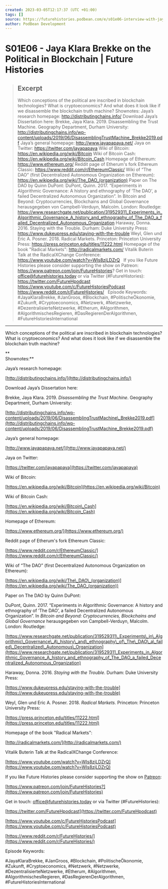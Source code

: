 ```yaml
---
created: 2023-03-05T12:17:37 (UTC +01:00)
tags: []
source: https://futurehistories.podbean.com/e/s01e06-interview-with-jaya-klara-brekke/
author: PodBean Development
---
```


# S01E06 - Jaya Klara Brekke on the Political in Blockchain | Future Histories

> ## Excerpt
> Which conceptions of the political are inscribed in blockchain technologies? What is cryptoeconomics? And what does it look like if we disassemble the blockchain truth machine?
Shownotes:
Jaya’s research homepage:
http://distributingchains.info/
Download Jaya’s Dissertation here:
Brekke, Jaya Klara. 2019. Disassembling the Trust Machine. Geography Department, Durham University:
http://distributingchains.info/wp-content/uploads/2019/06/DisassemblingTrustMachine_Brekke2019.pdf
Jaya’s general homepage:
http://www.jayapapaya.net/
Jaya on Twitter:
https://twitter.com/jayapapaya
Wiki of Bitcoin:
https://en.wikipedia.org/wiki/Bitcoin
Wiki of Bitcoin Cash:
https://en.wikipedia.org/wiki/Bitcoin_Cash
Homepage of Ethereum:
https://www.ethereum.org/
Reddit page of Etherum's fork Ethereum Classic:
https://www.reddit.com/r/EthereumClassic/
Wiki of “The DAO” (first Decentralized Autonomous Organization on Ethereum):
https://en.wikipedia.org/wiki/The_DAO_(organization)
Paper on The DAO by Quinn DuPont:
DuPont, Quinn. 2017. “Experiments in Algorithmic Governance: A history and ethnography of ‘The DAO’, a failed Decentralized Autonomous Organization”. In Bitcoin and Beyond: Cryptocurrencies, Blockchains and Global Governance herausgegeben von Campbell-Verduyn, Malcolm. London: Routledge:
https://www.researchgate.net/publication/319529311_Experiments_in_Algorithmic_Governance_A_history_and_ethnography_of_The_DAO_a_failed_Decentralized_Autonomous_Organization
Haraway, Donna. 2016. Staying with the Trouble. Durham: Duke University Press:
https://www.dukeupress.edu/staying-with-the-trouble
Weyl, Glen und Eric A. Posner. 2018. Radical Markets. Princeton: Princeton University Press:
https://press.princeton.edu/titles/11222.html
Homepage of the book "Radical Markets":
http://radicalmarkets.com/
Vitalik Buterin Talk at the RadicalXChange Conference:
https://www.youtube.com/watch?v=WIs8zjLDZrQ
 
If you like Future Histories please consider supporting the show on Patreon:
https://www.patreon.com/join/FutureHistories?
Get in touch: office@futurehistories.today or via Twitter (#FutureHistories):
https://twitter.com/FutureHpodcast
https://www.youtube.com/c/FutureHistoriesPodcast
https://www.reddit.com/r/FutureHistories/
 
Episode Keywords:
#JayaKlaraBrekke, #JanGroos, #Blockchain, #PolitischeÖkonomie, #Zukunft, #Cryptoeconomics, #Netzwerk, #Netzwerke, #DezentralisierteNetzwerke, #Etherum, #Algorithmen, #AlgorithmischesRegieren, #DasRegierenDerAlgorithmen, #FutureHistoriesInternational

---
Which conceptions of the political are inscribed in blockchain technologies? What is cryptoeconomics? And what does it look like if we disassemble the blockchain truth machine?

**  
Shownotes:**

  
Jaya’s research homepage:

[http://distributingchains.info/](http://distributingchains.info/)

  
Download Jaya’s Dissertation here:

Brekke, Jaya Klara. 2019. _Disassembling the Trust Machine_. Geography Department, Durham University:

[http://distributingchains.info/wp-content/uploads/2019/06/DisassemblingTrustMachine\_Brekke2019.pdf](http://distributingchains.info/wp-content/uploads/2019/06/DisassemblingTrustMachine_Brekke2019.pdf)

  
Jaya’s general homepage:

[http://www.jayapapaya.net/](http://www.jayapapaya.net/)

  
Jaya on Twitter:

[https://twitter.com/jayapapaya](https://twitter.com/jayapapaya)

  
Wiki of Bitcoin:

[https://en.wikipedia.org/wiki/Bitcoin](https://en.wikipedia.org/wiki/Bitcoin)

  
Wiki of Bitcoin Cash:

[https://en.wikipedia.org/wiki/Bitcoin\_Cash](https://en.wikipedia.org/wiki/Bitcoin_Cash)

  
Homepage of Ethereum:

[https://www.ethereum.org/](https://www.ethereum.org/)

  
Reddit page of Etherum's fork Ethereum Classic:

[https://www.reddit.com/r/EthereumClassic/](https://www.reddit.com/r/EthereumClassic/)

  
Wiki of “The DAO” (first Decentralized Autonomous Organization on Ethereum):

[https://en.wikipedia.org/wiki/The\_DAO\_(organization)](https://en.wikipedia.org/wiki/The_DAO_(organization))

  
Paper on The DAO by Quinn DuPont:

DuPont, Quinn. 2017. “Experiments in Algorithmic Governance: A history and ethnography of ‘The DAO’, a failed Decentralized Autonomous Organization”. In _Bitcoin and Beyond: Cryptocurrencies, Blockchains and Global Governance_ herausgegeben von Campbell-Verduyn, Malcolm. London: Routledge:

[https://www.researchgate.net/publication/319529311\_Experiments\_in\_Algorithmic\_Governance\_A\_history\_and\_ethnography\_of\_The\_DAO\_a\_failed\_Decentralized\_Autonomous\_Organization](https://www.researchgate.net/publication/319529311_Experiments_in_Algorithmic_Governance_A_history_and_ethnography_of_The_DAO_a_failed_Decentralized_Autonomous_Organization)

  
Haraway, Donna. 2016. _Staying with the Trouble_. Durham: Duke University Press:

[https://www.dukeupress.edu/staying-with-the-trouble](https://www.dukeupress.edu/staying-with-the-trouble)

  
Weyl, Glen und Eric A. Posner. 2018. _Radical Markets._ Princeton: Princeton University Press:

[https://press.princeton.edu/titles/11222.html](https://press.princeton.edu/titles/11222.html)

  
Homepage of the book "Radical Markets":

[http://radicalmarkets.com/](http://radicalmarkets.com/)

  
Vitalik Buterin Talk at the RadicalXChange Conference:

[https://www.youtube.com/watch?v=WIs8zjLDZrQ](https://www.youtube.com/watch?v=WIs8zjLDZrQ)

If you like Future Histories please consider supporting the show on [Patreon](https://www.patreon.com/join/FutureHistories):

[https://www.patreon.com/join/FutureHistories?](https://www.patreon.com/join/FutureHistories)

Get in touch: [office@futurehistories.today](mailto:office@futurehistories.today) or via Twitter (#FutureHistories):

[https://twitter.com/FutureHpodcast](https://twitter.com/FutureHpodcast)

[https://www.youtube.com/c/FutureHistoriesPodcast](https://www.youtube.com/c/FutureHistoriesPodcast)

[https://www.reddit.com/r/FutureHistories/](https://www.reddit.com/r/FutureHistories/)

Episode Keywords:

#JayaKlaraBrekke, #JanGroos, #Blockchain, #PolitischeÖkonomie, #Zukunft, #Cryptoeconomics, #Netzwerk, #Netzwerke, #DezentralisierteNetzwerke, #Etherum, #Algorithmen, #AlgorithmischesRegieren, #DasRegierenDerAlgorithmen, #FutureHistoriesInternational
